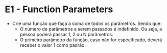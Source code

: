 # E1 - Function Parameters

* Crie uma função que faça a soma de todos os parâmetros. Sendo que:
    * O número de parâmetros a serem passados é indefinido. Ou seja, a pessoa poderá passar 1, 2 ou N parâmetros.
    * O primeiro parâmetro da função, caso não for especificado, deverá receber o valor 1 como padrão.
